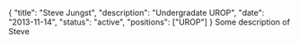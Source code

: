 {
	"title": "Steve Jungst",
	"description": "Undergradate UROP",
	"date": "2013-11-14",
	"status": "active",
	"positions": ["UROP"]
}
Some description of Steve
